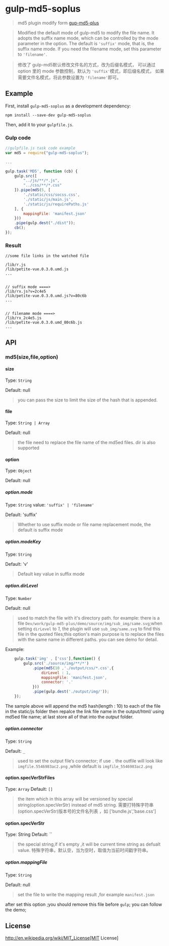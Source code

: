 # gulp-md5-soplus

> md5 plugin modify form [gup-md5-plus](https://github.com/wpfpizicai/gulp-md5-plus) 

> Modified the default mode of gulp-md5 to modify the file name. It adopts the suffix name mode, which can be controlled by the mode parameter in the option. The default is `'suffix'` mode, that is, the suffix name mode. If you need the filename mode, set this parameter to `'filename'`.

> 修改了 gulp-md5默认修改文件名的方式，改为后缀名模式，
> 可以通过 option 里的 mode 参数控制，默认为 `'suffix'`模式，即后缀名模式，
> 如果需要文件名模式，将此参数设置为 `'filename'`即可。

## Example

First, install `gulp-md5-soplus` as a development dependency:

```shell
npm install --save-dev gulp-md5-soplus
```
Then, add it to your `gulpfile.js`.

### Gulp code
```javascript
//gulpfile.js task code example
var md5 = require("gulp-md5-soplus");

...

gulp.task('MD5', function (cb) {
	gulp.src([
		"../js/**/*.js",
		"../css/**/*.css"
	]).pipe(md5(5, [
		'./static/css/socss.css',
		'./static/js/main.js',
		'./static/js/requirePaths.js'
	], {
		mappingFile: 'manifest.json'
	}))
	.pipe(gulp.dest("./dist"));
	cb();
});
```

### Result
```shell
//some file links in the watched file

/lib/r.js
/lib/petite-vue.0.3.0.umd.js
...


// suffix mode ====>
/lib/rx.js?v=2c4e5
/lib/petite-vue.0.3.0.umd.js?v=80c6b
...


// filename mode ====>
/lib/rx_2c4e5.js
/lib/petite-vue.0.3.0.umd_80c6b.js
...

```

## API

### md5(size,file,option)

#### size
Type: `String`

Default: null

> you can pass the size to limit the size of the hash that is appended.

#### file
Type: `String | Array`

Default: null

> the file need to replace the file name of the md5ed files. dir is also supported

#### option
Type: `Object`

Default: null

##### option.mode
Type: `String`
value: `'suffix' | 'filename'`

Default: 'suffix'
> Whether to use suffix mode or file name replacement mode, the default is suffix mode

##### option.modeKey
Type: `String`

Default: 'v'
> Default key value in suffix mode

##### option.dirLevel
Type: `Number`

Default: null

> used to match the file with it's directory path. for example: there is a file `Dev/work/gulp-md5-plus/demo/source/img/sub_img/same.svg`;when setting `dirLevel` to *1*, the plugin will use `sub_img/same.svg` to find this file in the quoted files;this option's main purpose is to replace the files with the same name in different paths. you can see demo for detail.

Example:
```javascript
	gulp.task('img' , ['css'],function() {
	    gulp.src('./source/img/**/*')
	        .pipe(md5(10 ,'./output/css/*.css',{
	        	dirLevel : 1,
	        	mappingFile: 'manifest.json',
        		connector: '.'
	        }))
	        .pipe(gulp.dest('./output/img/'));
	});
```

The sample above will append the md5 hash(length : 10) to each of the file in the static/js folder then repalce the link file name in the output/html/ using md5ed file name; at last store all of that into the *output* folder.

##### option.connector
Type: `String`

Default: `_`

> used to set the output file‘s connector; if use `.` the outfile will look like `imgfile.5546983ac2.png` ,while default is `imgfile_5546983ac2.png` 


#### option.specVerStrFiles
Type: `Array`
Default: `[]`
>the item which in this array will be versioned by special string(option.specVerStr) instead of md5 string.
> 需要打特殊字符串(option.specVerStr)版本号的文件名列表 ，如 ['bundle.js','base.css']

#### option.specVerStr
Type: String
Default: ``
>the special string,if it's empty ,it will be current time string as defualt value.
> 特殊字符串，默认空，当为空时，取值为当前时间戳字符串。

##### option.mappingFile
Type: `String`

Default: null 

> set the file to write the mapping result ,for example `manifest.json`  

after set this option ;you should remove this file before `gulp`; you can follow the demo;

## License

http://en.wikipedia.org/wiki/MIT_License[MIT License]


